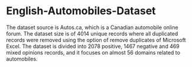 # English-Automobiles-Dataset

The dataset source is Autos.ca, which is a Canadian automobile online forum. The dataset size is of 4014 unique records where all duplicated records were removed using the option of remove duplicates of Microsoft Excel. The dataset is divided into 2078 positive, 1467 negative and 469 mixed opinions records, and it focuses on almost 56 domains related to automobiles.
